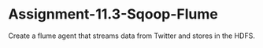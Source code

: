 # Assignment-11.3-Sqoop-Flume
Create a flume agent that streams data from Twitter and stores in the HDFS.
